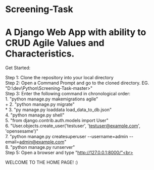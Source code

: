 # Screening-Task
# A Django Web App with ability to CRUD Agile Values and Characteristics.

Get Started:<br>

Step 1: Clone the repository into your local directory<br>
Step 2: Open a Command Prompt and go to the cloned directory. EG. "D:\dev\Python\Screening-Task-master>"<br>
Step 3: Enter the following command in chronological order: <br>
        <t>1. "python manage.py makemigrations agile"<br>
    +    2. "python manage.py migrate"<br>
    *    3. "py manage.py loaddata load_data_to_db.json"<br>
    <space>   4. "python manage.py shell"<br>
        5. "from django.contrib.auth.models import User"<br>
        6. "User.objects.create_user('testuser', 'testuser@example.com', 'opensesame')"<br>
        7. "python manage.py createsuperuser --username=admin --email=admin@example.com"<br>
        8. "python manage.py runserver"<br>
Step 5: Open a browser and type "http://127.0.0.1:8000/"<br>

WELCOME TO THE HOME PAGE! :)
